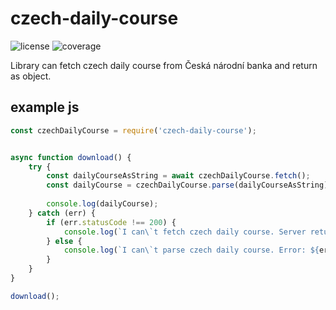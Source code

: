 # czech-daily-course

![license](https://img.shields.io/badge/license-MIT-blue.svg)
![coverage](https://img.shields.io/badge/coverage-100%25-brightgreen.svg)


Library can fetch czech daily course from Česká národní banka and return as object.

## example js
```javascript
const czechDailyCourse = require('czech-daily-course');


async function download() {
    try {
        const dailyCourseAsString = await czechDailyCourse.fetch();
        const dailyCourse = czechDailyCourse.parse(dailyCourseAsString);
        
        console.log(dailyCourse);
    } catch (err) {
        if (err.statusCode !== 200) {
            console.log(`I can\`t fetch czech daily course. Server returns status code: ${err.statusCode}`);    
        } else {
            console.log(`I can\`t parse czech daily course. Error: ${err}`);
        }
    }
}

download();
```
